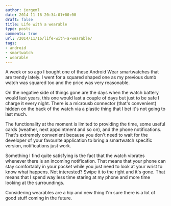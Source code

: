 ```yaml
---
author: jorgeml
date: 2014-11-16 20:34:01+00:00
draft: false
title: Life with a wearable
type: posts
comments: true
url: /2014/11/16/life-with-a-wearable/
tags:
- android
- smartwatch
- wearable
---
```


A week or so ago I bought one of these Android Wear smartwatches that are trendy lately. I went for a squared shaped one as my previous dumb watch was squared too and the price was very reasonable.

On the negative side of things gone are the days when the watch battery would last years, this one would last a couple of days but just to be safe I charge it every night. There is a microusb connector (that's convenient) hidden on the back of the watch via a plastic thing that I bet it's not going to last much.

The functionality at the moment is limited to providing the time, some useful cards (weather, next appointment and so on), and the phone notifications. That's extremely convenient because you don't need to wait for the developer of your favourite application to bring a smartwatch specific version, notifications just work.

Something I find quite satisfying is the fact that the watch vibrates whenever there is an incoming notification. That means that your phone can stay comfortably in your pocket while you just need to look at your wrist to know what happens. Not interested? Swipe it to the right and it's gone. That means that I spend way less time staring at my phone and more time looking at the surroundings.

Considering wearables are a hip and new thing I'm sure there is a lot of good stuff coming in the future.
